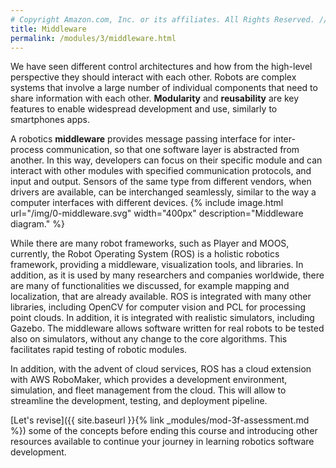 ```yaml
---
# Copyright Amazon.com, Inc. or its affiliates. All Rights Reserved. // SPDX-License-Identifier: CC-BY-SA-4.0
title: Middleware
permalink: /modules/3/middleware.html
---
```


We have seen different control architectures and how from the high-level perspective they should interact with each other. Robots are complex systems that involve a large number of individual components that need to share information with each other. **Modularity** and **reusability** are key features to enable widespread development and use, similarly to smartphones apps.

A robotics **middleware** provides message passing interface for inter-process communication, so that one software layer is abstracted from another. In this way, developers can focus on their specific module and can interact with other modules with specified communication protocols, and input and output. Sensors of the same type from different vendors, when drivers are available, can be interchanged seamlessly, similar to the way a computer interfaces with different devices.
{% include image.html url="/img/0-middleware.svg" width="400px" description="Middleware diagram." %}

While there are many robot frameworks, such as Player and MOOS, currently, the Robot Operating System (ROS) is a holistic robotics framework, providing a middleware, visualization tools, and libraries. In addition, as it is used by many researchers and companies worldwide, there are many of functionalities we discussed, for example mapping and localization, that are already available.
ROS is integrated with many other libraries, including OpenCV for computer vision and PCL for processing point clouds. In addition, it is integrated with realistic simulators, including Gazebo.
The middleware allows software written for real robots to be tested also on simulators, without any change to the core algorithms. This facilitates rapid testing of robotic modules.

In addition, with the advent of cloud services, ROS has a cloud extension with AWS RoboMaker, which provides a development environment, simulation, and fleet management from the cloud. This will allow to streamline the development, testing, and deployment pipeline.


[Let's revise]({{ site.baseurl }}{% link _modules/mod-3f-assessment.md %}) some of the concepts before ending this course and introducing other resources available to continue your journey in learning robotics software development.
